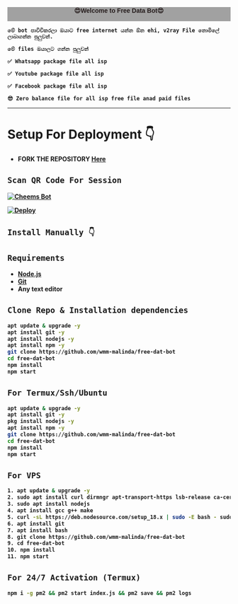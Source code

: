 

<p style="align-items: center;color: rgb(37, 28, 28);font-family: 'Lucida Sans', 'Lucida Sans Regular', 'Lucida Grande', 'Lucida Sans Unicode', Geneva, Verdana, sans-serif;font-weight: bold;justify-content: center;background-color: rgba(100, 100, 100, 0.6);" align='center'><b>😍Welcome to Free Data Bot😍<br><br>

    මේ bot පාවිචිකරලා ඔයාට free internet යන්න ඕන ehi, v2ray File නොමිලේ ලාබාගන්න පුලුවන්.
    
    මේ files ඔයාලට ගන්න පුලුවන්
    
    ✅ Whatsapp package file all isp
    
    ✅ Youtube package file all isp
    
    ✅ Facebook package file all isp
    
    😎 Zero balance file for all isp free file anad paid files

    

-------


# Setup For Deployment 👇

- FORK THE REPOSITORY [Here](https://github.com/wmm-malinda/free-dat-bot/fork)

## `Scan QR Code For Session`
[![Cheems Bot](https://repl.it/badge/github/quiec/whatsasena)](https://replit.com/@DGXeon/Cheems-Bot-Multi-Device-Qr-Code-Generator?output%20only=1&lite=1#index.js)



[![Deploy](https://www.herokucdn.com/deploy/button.svg)](https://heroku.com/deploy?template=https://github.com/wmm-malinda/free-dat-bot/)
## `Install Manually 👇`
## `Requirements`
* [Node.js](https://nodejs.org/en/)
* [Git](https://git-scm.com/downloads)
* Any text editor
## `Clone Repo & Installation dependencies`
```bash
apt update & upgrade -y
apt install git -y
apt install nodejs -y 
apt install npm -y 
git clone https://github.com/wmm-malinda/free-dat-bot
cd free-dat-bot
npm install
npm start
```
## `For Termux/Ssh/Ubuntu`
```bash
apt update & upgrade -y
apt install git -y
pkg install nodejs -y 
apt install npm -y 
git clone https://github.com/wmm-malinda/free-dat-bot
cd free-dat-bot
npm install
npm start
```
## `For VPS`
```bash
1. apt update & upgrade -y
2. sudo apt install curl dirmngr apt-transport-https lsb-release ca-certificates vim
3. sudo apt install nodejs
4. apt install gcc g++ make
5. curl -sL https://deb.nodesource.com/setup_18.x | sudo -E bash - sudo apt install nodejscurl -sL https://dl.yarnpkg.com/debian/pubkey.gpg | sudo apt-key   add echo "deb https://dl.yarnpkg.com/debian/ stable main" | sudo tee /etc/apt/sources.list.d/yarn.list sudo apt update && sudo apt install yarn
6. apt install git 
7. apt install bash
8. git clone https://github.com/wmm-malinda/free-dat-bot
9. cd free-dat-bot
10. npm install
11. npm start    
```
## `For 24/7 Activation (Termux)`
```bash
npm i -g pm2 && pm2 start index.js && pm2 save && pm2 logs
```
